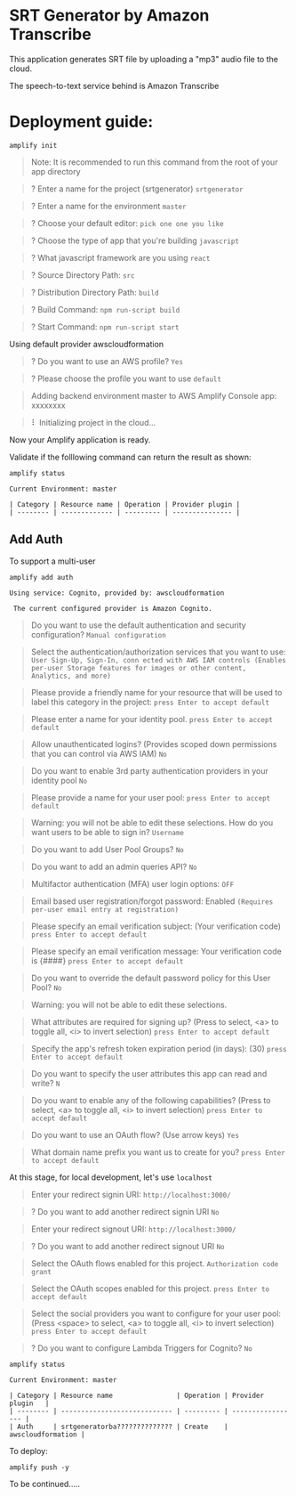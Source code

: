 # SRT Generator by Amazon Transcribe

This application generates SRT file by uploading a "mp3" audio file to the cloud.

The speech-to-text service behind is Amazon Transcribe

# Deployment guide:


```
amplify init
```

> Note: It is recommended to run this command from the root of your app directory

> ? Enter a name for the project (srtgenerator) `srtgenerator`

> ? Enter a name for the environment `master`

> ? Choose your default editor: `pick one one you like`

> ? Choose the type of app that you're building `javascript`

> ? What javascript framework are you using `react`

> ? Source Directory Path:  `src`

> ? Distribution Directory Path: `build`

> ? Build Command:  `npm run-script build`

> ? Start Command: `npm run-script start`

Using default provider  awscloudformation

> ? Do you want to use an AWS profile? `Yes`

> ? Please choose the profile you want to use `default`

> Adding backend environment master to AWS Amplify Console app: xxxxxxxx

> ⠇ Initializing project in the cloud...

Now your Amplify application is ready.


Validate if the folllowing command can return the result as shown:

```
amplify status
```

```
Current Environment: master

| Category | Resource name | Operation | Provider plugin |
| -------- | ------------- | --------- | --------------- |

```


## Add Auth

To support a multi-user

```
amplify add auth
```

```
Using service: Cognito, provided by: awscloudformation
 
 The current configured provider is Amazon Cognito. 
```

>  Do you want to use the default authentication and security configuration? `Manual configuration`

> Select the authentication/authorization services that you want to use: `User Sign-Up, Sign-In, conn
ected with AWS IAM controls (Enables per-user Storage features for images or other content, Analytics, and more)`

> Please provide a friendly name for your resource that will be used to label this category in the project: `press Enter to accept default`

> Please enter a name for your identity pool. `press Enter to accept default`

> Allow unauthenticated logins? (Provides scoped down permissions that you can control via AWS IAM) `No`

> Do you want to enable 3rd party authentication providers in your identity pool `No`

> Please provide a name for your user pool: `press Enter to accept default`

> Warning: you will not be able to edit these selections. 
 How do you want users to be able to sign in? `Username`

> Do you want to add User Pool Groups? `No`

> Do you want to add an admin queries API? `No`

> Multifactor authentication (MFA) user login options: `OFF`

> Email based user registration/forgot password: Enabled `(Requires per-user email entry at registration)`

> Please specify an email verification subject: (Your verification code) `press Enter to accept default`

> Please specify an email verification message: Your verification code is {####} `press Enter to accept default`

> Do you want to override the default password policy for this User Pool? `No`

> Warning: you will not be able to edit these selections.

> What attributes are required for signing up? (Press <space> to select, \<a\> to toggle all, \<i\> to invert selection) `press Enter to accept default`

> Specify the app's refresh token expiration period (in days): (30) `press Enter to accept default`

> Do you want to specify the user attributes this app can read and write? `N`

> Do you want to enable any of the following capabilities? (Press <space> to select, \<a\> to toggle all, \<i\> to invert selection) `press Enter to accept default`

> Do you want to use an OAuth flow? (Use arrow keys) `Yes`

>  What domain name prefix you want us to create for you? `press Enter to accept default`

At this stage, for local development, let's use `localhost`

> Enter your redirect signin URI: `http://localhost:3000/`

> ? Do you want to add another redirect signin URI `No`

> Enter your redirect signout URI: `http://localhost:3000/`

> ? Do you want to add another redirect signout URI `No`

> Select the OAuth flows enabled for this project. `Authorization code grant`

> Select the OAuth scopes enabled for this project. `press Enter to accept default`

> Select the social providers you want to configure for your user pool: (Press \<space\> to select, \<a\> to toggle all, \<i\> to invert selection) `press Enter to accept default`

> ? Do you want to configure Lambda Triggers for Cognito? `No`


```
amplify status
```

```
Current Environment: master

| Category | Resource name                | Operation | Provider plugin   |
| -------- | ---------------------------- | --------- | ----------------- |
| Auth     | srtgeneratorba?????????????? | Create    | awscloudformation |

```

To deploy:

```
amplify push -y
```

To be continued.....